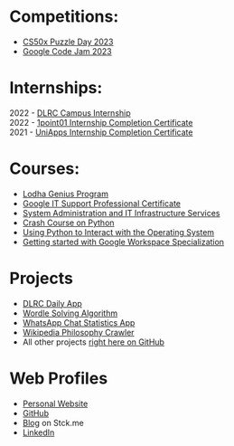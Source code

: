 # Competitions:
- [CS50x Puzzle Day 2023](https://certificates.cs50.io/2bbc0ffc-e04f-4cf5-8fbc-e86cebfe4b63.pdf)
- [Google Code Jam 2023](https://drive.google.com/file/d/199bWai1cIFngA4zjRUP-CpYb--NpynOC/view?usp=sharing)

# Internships:
2022 - [DLRC Campus Internship](https://drive.google.com/file/d/1JX8jaBBAUGzmz_7KYx2WYwtAQ5KlpQls/view?usp=sharing)<br>
2022 - [1point01 Internship Completion Certificate](https://drive.google.com/file/d/1D7jHguOCFYTmwKFYlaNIDLzQP9o30UFZ/view?usp=share_link)<br>
2021 - [UniApps Internship Completion Certificate](https://drive.google.com/file/d/1FKjtMmf1Aa3tDs8Ffqt41wXlkEHkc8Ma/view?usp=sharing)

# Courses:
<!-- - [ChatGPT Prompt Engineering for Developers](https://www.deeplearning.ai/short-courses/chatgpt-prompt-engineering-for-developers/) -->
- [Lodha Genius Program](https://drive.google.com/file/d/19BQsXb7ijZcNXOXd_IO9j_yeFDBLmSJq/view?usp=sharing)
- [Google IT Support Professional Certificate](https://www.coursera.org/account/accomplishments/specialization/certificate/WEV3PB2VGNNR)
- [System Administration and IT Infrastructure Services](https://www.coursera.org/account/accomplishments/specialization/certificate/WEV3PB2VGNNR)
- [Crash Course on Python](https://www.coursera.org/account/accomplishments/certificate/TVZK74AUUDRF)
- [Using Python to Interact with the Operating System](https://www.coursera.org/account/accomplishments/certificate/TG3RKKWDFF28)
- [Getting started with Google Workspace Specialization](https://www.coursera.org/account/accomplishments/specialization/certificate/6T9A9KYP8L8X)

# Projects
- [DLRC Daily App](https://play.google.com/store/apps/details?id=in.dlrc.daily.twa)
- [Wordle Solving Algorithm](https://ansht.stck.me/post/16674/Hello-Wordle)
- [WhatsApp Chat Statistics App](https://github.com/anshtiwatne/chat-analyzer)
- [Wikipedia Philosophy Crawler](https://github.com/anshtiwatne/philosophy-wikicrawl)
- All other projects [right here on GitHub](https://github.com/anshtiwatne?tab=repositories)

# Web Profiles
- [Personal Website](https://www.ansht.me/)
- [GitHub](https://github.com/anshtiwatne)
- [Blog](https://ansht.stck.me) on Stck.me
- [LinkedIn](https://www.linkedin.com/in/ansht/)
